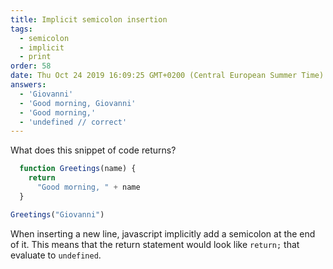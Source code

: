 ```yaml
---
title: Implicit semicolon insertion
tags:
  - semicolon
  - implicit
  - print
order: 58
date: Thu Oct 24 2019 16:09:25 GMT+0200 (Central European Summer Time)
answers: 
  - 'Giovanni'
  - 'Good morning, Giovanni'
  - 'Good morning,'
  - 'undefined // correct'
---
```

What does this snippet of code returns?
```javascript
  function Greetings(name) {
    return 
      "Good morning, " + name
  }

Greetings("Giovanni")
```


<!-- explanation -->
When inserting a new line, javascript implicitly add a semicolon at the end of it. This means that the return statement would look like `return;` that evaluate to `undefined`.